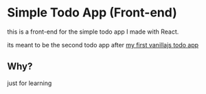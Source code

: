 # Simple Todo App (Front-end)
this is a front-end for the simple todo app I made with React.

its meant to be the second todo app after [my first vanillajs todo app](https://github.com/Furetur/todo-app)

## Why?
just for learning

